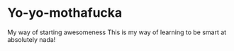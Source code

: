 # Yo-yo-mothafucka
My way of starting awesomeness
This is my way of learning to be smart at absolutely nada! 
